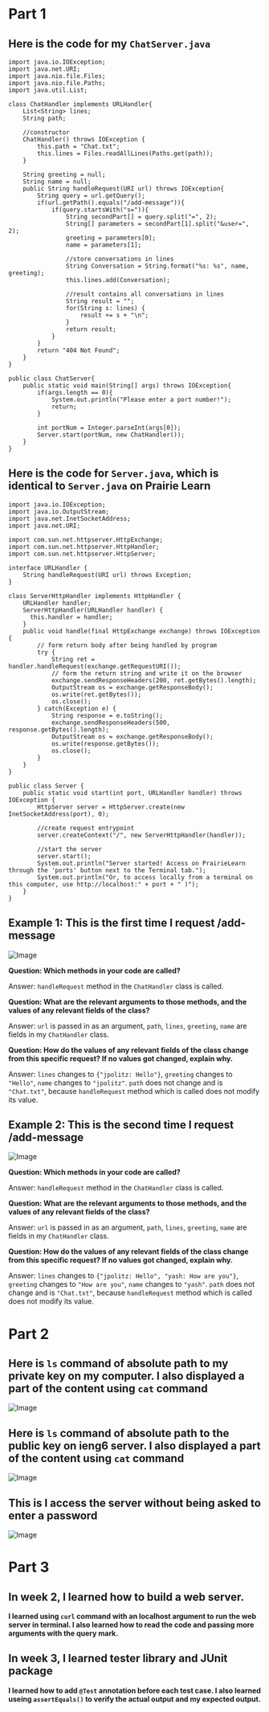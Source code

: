 # Part 1
## **Here is the code for my `ChatServer.java`**
```
import java.io.IOException;
import java.net.URI;
import java.nio.file.Files;
import java.nio.file.Paths;
import java.util.List;

class ChatHandler implements URLHandler{
    List<String> lines;
    String path;

    //constructor
    ChatHandler() throws IOException {
        this.path = "Chat.txt";
        this.lines = Files.readAllLines(Paths.get(path));
    }

    String greeting = null;
    String name = null;
    public String handleRequest(URI url) throws IOException{
        String query = url.getQuery();
        if(url.getPath().equals("/add-message")){
            if(query.startsWith("s=")){
                String secondPart[] = query.split("=", 2);
                String[] parameters = secondPart[1].split("&user=", 2);
                greeting = parameters[0];
                name = parameters[1];

                //store conversations in lines
                String Conversation = String.format("%s: %s", name, greeting);  
                this.lines.add(Conversation);

                //result contains all conversations in lines
                String result = "";
                for(String s: lines) {
                    result += s + "\n";
                }
                return result;
            }
        }
        return "404 Not Found";
    }
}

public class ChatServer{
    public static void main(String[] args) throws IOException{
        if(args.length == 0){
            System.out.println("Please enter a port number!");
            return;
        }

        int portNum = Integer.parseInt(args[0]);
        Server.start(portNum, new ChatHandler());
    }
}
```
## **Here is the code for `Server.java`, which is identical to `Server.java` on Prairie Learn**

```
import java.io.IOException;
import java.io.OutputStream;
import java.net.InetSocketAddress;
import java.net.URI;

import com.sun.net.httpserver.HttpExchange;
import com.sun.net.httpserver.HttpHandler;
import com.sun.net.httpserver.HttpServer;

interface URLHandler {
    String handleRequest(URI url) throws Exception;
}

class ServerHttpHandler implements HttpHandler {
    URLHandler handler;
    ServerHttpHandler(URLHandler handler) {
      this.handler = handler;
    }
    public void handle(final HttpExchange exchange) throws IOException {
        // form return body after being handled by program
        try {
            String ret = handler.handleRequest(exchange.getRequestURI());
            // form the return string and write it on the browser
            exchange.sendResponseHeaders(200, ret.getBytes().length);
            OutputStream os = exchange.getResponseBody();
            os.write(ret.getBytes());
            os.close();
        } catch(Exception e) {
            String response = e.toString();
            exchange.sendResponseHeaders(500, response.getBytes().length);
            OutputStream os = exchange.getResponseBody();
            os.write(response.getBytes());
            os.close();
        }
    }
}

public class Server {
    public static void start(int port, URLHandler handler) throws IOException {
        HttpServer server = HttpServer.create(new InetSocketAddress(port), 0);

        //create request entrypoint
        server.createContext("/", new ServerHttpHandler(handler));

        //start the server
        server.start();
        System.out.println("Server started! Access on PrairieLearn through the 'ports' button next to the Terminal tab.");
        System.out.println("Or, to access locally from a terminal on this computer, use http://localhost:" + port + " )");
    }
}
```
## **Example 1: This is the first time I request /add-message**
![Image](lab_report_2_test1.png)

**Question: Which methods in your code are called?**

Answer: `handleRequest` method in the `ChatHandler` class is called.

**Question: What are the relevant arguments to those methods, and the values of any relevant fields of the class?**

Answer: `url` is passed in as an argument, `path`, `lines`, `greeting`, `name` are fields in my `ChatHandler` class.

**Question: How do the values of any relevant fields of the class change from this specific request? If no values got changed, explain why.**

Answer: `lines` changes to `{"jpolitz: Hello"}`, `greeting` changes to `"Hello"`, `name` changes to `"jpolitz"`. `path` does not change and is `"Chat.txt"`, because `handleRequest` method which is called does not modify its value.

## **Example 2: This is the second time I request /add-message**
![Image](lab_report_2_test_new.png)

**Question: Which methods in your code are called?**

Answer: `handleRequest` method in the `ChatHandler` class is called.

**Question: What are the relevant arguments to those methods, and the values of any relevant fields of the class?**

Answer: `url` is passed in as an argument, `path`, `lines`, `greeting`, `name` are fields in my `ChatHandler` class.

**Question: How do the values of any relevant fields of the class change from this specific request? If no values got changed, explain why.**

Answer: `lines` changes to `{"jpolitz: Hello", "yash: How are you"}`, `greeting` changes to `"How are you"`, `name` changes to `"yash"`. `path` does not change and is `"Chat.txt"`, because `handleRequest` method which is called does not modify its value.


# Part 2
## **Here is `ls` command of absolute path to my private key on my computer. I also displayed a part of the content using `cat` command**
![Image](lab_report_2_pic1.png)

## **Here is `ls` command of absolute path to the public key on ieng6 server. I also displayed a part of the content using `cat` command**
![Image](lab_report_2_pic2.png)

## **This is I access the server without being asked to enter a password**
![Image](lab_report_2_pic3.png)

# Part 3
## **In week 2, I learned how to build a web server.**
**I learned using `curl` command with an localhost argument to run the web server in terminal. I also learned how to read the code and passing more arguments with the query mark.**

## **In week 3, I learned tester library and JUnit package**
**I learned how to add `@Test` annotation before each test case. I also learned useing `assertEquals()` to verify the actual output and my expected output.**

